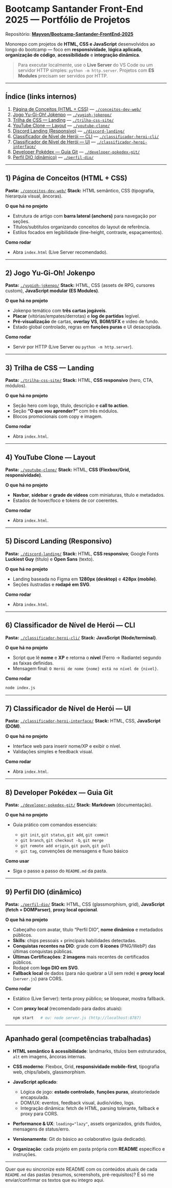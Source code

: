 # Bootcamp Santander Front-End 2025 — Portfólio de Projetos

Repositório: **[Mayvon/Bootcamp-Santander-FrontEnd-2025](https://github.com/Mayvon/Bootcamp-Santander-FrontEnd-2025)**

Monorepo com projetos de **HTML, CSS e JavaScript** desenvolvidos ao longo do bootcamp — foco em **responsividade**, **lógica aplicada**, **organização de código**, **acessibilidade** e **integração dinâmica**.

> Para executar localmente, use o **Live Server** do VS Code ou um servidor HTTP simples: `python -m http.server`. Projetos com **ES Modules** precisam ser servidos por HTTP.

---

## Índice (links internos)

1. [Página de Conceitos (HTML + CSS)](#1-página-de-conceitos-html--css) — [`./conceitos-dev-web/`](./conceitos-dev-web/)
2. [Jogo Yu-Gi-Oh! Jokenpo](#2-jogo-yu-gi-oh-jokenpo) — [`./yugioh-jokenpo/`](./yugioh-jokenpo/)
3. [Trilha de CSS — Landing](#3-trilha-de-css--landing) — [`./trilha-css-site/`](./trilha-css-site/)
4. [YouTube Clone — Layout](#4-youtube-clone--layout) — [`./youtube-clone/`](./youtube-clone/)
5. [Discord Landing (Responsivo)](#5-discord-landing-responsivo) — [`./discord-landing/`](./discord-landing/)
6. [Classificador de Nível de Herói — CLI](#6-classificador-de-nível-de-herói--cli) — [`./classificador-heroi-cli/`](./classificador-heroi-cli/)
7. [Classificador de Nível de Herói — UI](#7-classificador-de-nível-de-herói--ui) — [`./classificador-heroi-interface/`](./classificador-heroi-interface/)
8. [Developer Pokédex — Guia Git](#8-developer-pokédex--guia-git) — [`./developer-pokedex-git/`](./developer-pokedex-git/)
9. [Perfil DIO (dinâmico)](#9-perfil-dio-dinâmico) — [`./perfil-dio/`](./perfil-dio/)

---

## 1) Página de Conceitos (HTML + CSS)

**Pasta:** [`./conceitos-dev-web/`](./conceitos-dev-web/)
**Stack:** HTML semântico, CSS (tipografia, hierarquia visual, âncoras).

**O que há no projeto**

* Estrutura de artigo com **barra lateral (anchors)** para navegação por seções.
* Títulos/subtítulos organizando conceitos do layout de referência.
* Estilos focados em legibilidade (line-height, contraste, espaçamentos).

**Como rodar**

* Abra `index.html` (Live Server recomendado).

---

## 2) Jogo Yu-Gi-Oh! Jokenpo

**Pasta:** [`./yugioh-jokenpo/`](./yugioh-jokenpo/)
**Stack:** HTML, CSS (assets de RPG, cursores custom), **JavaScript modular (ES Modules)**.

**O que há no projeto**

* Jokenpo temático com **três cartas jogáveis**.
* **Placar** (vitórias/empates/derrotas) e **log de partidas** legível.
* **Pré-visualização** de cartas, **overlay VS**, **BGM/SFX** e vídeo de fundo.
* Estado global controlado, regras em **funções puras** e UI desacoplada.

**Como rodar**

* Servir por HTTP (Live Server ou `python -m http.server`).

---

## 3) Trilha de CSS — Landing

**Pasta:** [`./trilha-css-site/`](./trilha-css-site/)
**Stack:** HTML, **CSS responsivo** (hero, CTA, módulos).

**O que há no projeto**

* Seção hero com logo, título, descrição e **call to action**.
* Seção **“O que vou aprender?”** com três módulos.
* Blocos promocionais com copy e imagem.

**Como rodar**

* Abra `index.html`.

---

## 4) YouTube Clone — Layout

**Pasta:** [`./youtube-clone/`](./youtube-clone/)
**Stack:** HTML, **CSS (Flexbox/Grid, responsividade)**.

**O que há no projeto**

* **Navbar**, **sidebar** e **grade de vídeos** com miniaturas, título e metadados.
* Estados de hover/foco e tokens de cor coerentes.

**Como rodar**

* Abra `index.html`.

---

## 5) Discord Landing (Responsivo)

**Pasta:** [`./discord-landing/`](./discord-landing/)
**Stack:** HTML, **CSS responsivo**; Google Fonts **Luckiest Guy** (título) e **Open Sans** (texto).

**O que há no projeto**

* Landing baseada no Figma em **1280px (desktop)** e **428px (mobile)**.
* Seções ilustradas e **rodapé em SVG**.

**Como rodar**

* Abra `index.html`.

---

## 6) Classificador de Nível de Herói — CLI

**Pasta:** [`./classificador-heroi-cli/`](./classificador-heroi-cli/)
**Stack:** **JavaScript (Node/terminal)**.

**O que há no projeto**

* Script que lê **nome** e **XP** e retorna o **nível** (Ferro → Radiante) segundo as faixas definidas.
* Mensagem final: `O Herói de nome {nome} está no nível de {nivel}`.

**Como rodar**

```bash
node index.js
```

---

## 7) Classificador de Nível de Herói — UI

**Pasta:** [`./classificador-heroi-interface/`](./classificador-heroi-interface/)
**Stack:** HTML, CSS, **JavaScript (DOM)**.

**O que há no projeto**

* Interface web para inserir nome/XP e exibir o nível.
* Validações simples e feedback visual.

**Como rodar**

* Abra `index.html`.

---

## 8) Developer Pokédex — Guia Git

**Pasta:** [`./developer-pokedex-git/`](./developer-pokedex-git/)
**Stack:** **Markdown** (documentação).

**O que há no projeto**

* Guia prático com comandos essenciais:

  * `git init`, `git status`, `git add`, `git commit`
  * `git branch`, `git checkout -b`, `git merge`
  * `git remote add origin`, `git push`, `git pull`
  * `git tag`, convenções de mensagens e fluxo básico

**Como usar**

* Siga o passo a passo do `README.md` da pasta.

---

## 9) Perfil DIO (dinâmico)

**Pasta:** [`./perfil-dio/`](./perfil-dio/)
**Stack:** HTML, CSS (glassmorphism, grid), **JavaScript (fetch + DOMParser)**, **proxy local opcional**.

**O que há no projeto**

* Cabeçalho com avatar, título “Perfil DIO”, **nome dinâmico** e metadados públicos.
* **Skills**: chips pessoais + principais habilidades detectadas.
* **Conquistas recentes na DIO**: grade com **6 ícones** (PNG/WebP) das últimas conquistas públicas.
* **Últimas Certificações**: **2 imagens** mais recentes de certificados públicos.
* Rodapé com **logo DIO em SVG**.
* **Fallback local** de dados (para não quebrar a UI sem rede) e **proxy local** (`server.js`) para CORS.

**Como rodar**

* Estático (Live Server): tenta proxy público; se bloquear, mostra fallback.
* Com **proxy local** (recomendado para dados atuais):

  ```bash
  npm start   # ou: node server.js (http://localhost:8787)
  ```

---

## Apanhado geral (competências trabalhadas)

* **HTML semântico & acessibilidade**: landmarks, títulos bem estruturados, `alt` em imagens, âncoras internas.
* **CSS moderno**: Flexbox, Grid, **responsividade mobile-first**, tipografia web, chips/labels, glassmorphism.
* **JavaScript aplicado**:

  * Lógica de jogo: **estado controlado**, **funções puras**, aleatoriedade encapsulada.
  * DOM/UX: eventos, feedback visual, áudio/vídeo, logs.
  * Integração dinâmica: fetch de HTML, parsing tolerante, fallback e proxy para CORS.
* **Performance & UX**: `loading="lazy"`, assets organizados, grids fluidos, mensagens de status/erro.
* **Versionamento**: Git do básico ao colaborativo (guia dedicado).
* **Organização**: cada projeto em pasta própria com **README** específico e instruções.

---

Quer que eu sincronize este README com os conteúdos atuais de cada `README.md` das pastas (resumos, screenshots, pré-requisitos)? É só me enviar/confirmar os textos que eu integro aqui.
